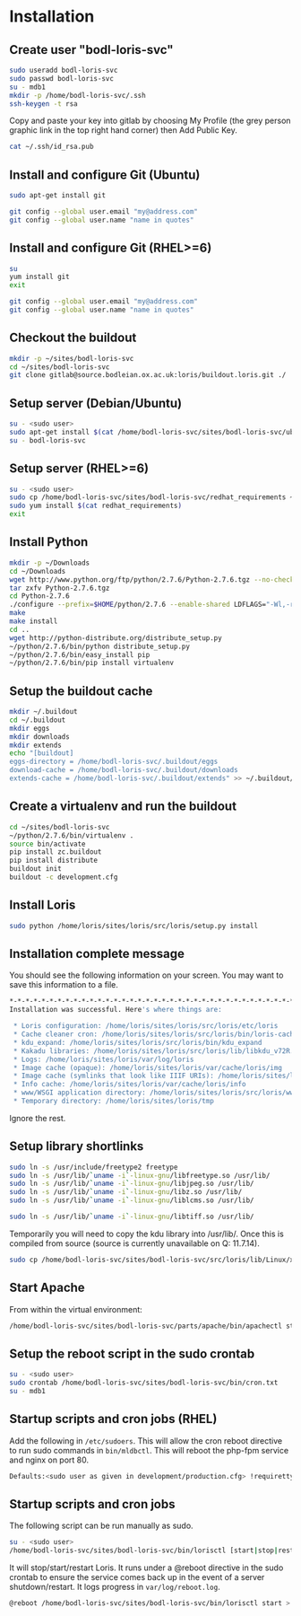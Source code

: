 Installation
============

Create user "bodl-loris-svc"
------------------

```bash
sudo useradd bodl-loris-svc
sudo passwd bodl-loris-svc
su - mdb1
mkdir -p /home/bodl-loris-svc/.ssh
ssh-keygen -t rsa
```

Copy and paste your key into gitlab by choosing My Profile (the grey person graphic link in the top right hand corner) then Add Public Key.

```bash
cat ~/.ssh/id_rsa.pub
```

Install and configure Git (Ubuntu)
----------------------------------
```bash
sudo apt-get install git
```
```bash
git config --global user.email "my@address.com"
git config --global user.name "name in quotes"
```
Install and configure Git (RHEL>=6)
-----------------------------------
```bash
su
yum install git
exit
```
```bash
git config --global user.email "my@address.com"
git config --global user.name "name in quotes"
```

Checkout the buildout
---------------------
```bash
mkdir -p ~/sites/bodl-loris-svc
cd ~/sites/bodl-loris-svc
git clone gitlab@source.bodleian.ox.ac.uk:loris/buildout.loris.git ./
```
Setup server (Debian/Ubuntu)
----------------------------

```bash
su - <sudo user>
sudo apt-get install $(cat /home/bodl-loris-svc/sites/bodl-loris-svc/ubuntu_requirements)
su - bodl-loris-svc
```
Setup server (RHEL>=6)
----------------------------

```bash
su - <sudo user>
sudo cp /home/bodl-loris-svc/sites/bodl-loris-svc/redhat_requirements ~
sudo yum install $(cat redhat_requirements)
exit
```

Install Python
--------------
```bash
mkdir -p ~/Downloads
cd ~/Downloads
wget http://www.python.org/ftp/python/2.7.6/Python-2.7.6.tgz --no-check-certificate
tar zxfv Python-2.7.6.tgz
cd Python-2.7.6
./configure --prefix=$HOME/python/2.7.6 --enable-shared LDFLAGS="-Wl,-rpath=/home/bodl-loris-svc/python/2.7.6/lib"
make
make install
cd ..
wget http://python-distribute.org/distribute_setup.py
~/python/2.7.6/bin/python distribute_setup.py
~/python/2.7.6/bin/easy_install pip
~/python/2.7.6/bin/pip install virtualenv
```
Setup the buildout cache
------------------------
```bash
mkdir ~/.buildout
cd ~/.buildout
mkdir eggs
mkdir downloads
mkdir extends
echo "[buildout]
eggs-directory = /home/bodl-loris-svc/.buildout/eggs
download-cache = /home/bodl-loris-svc/.buildout/downloads
extends-cache = /home/bodl-loris-svc/.buildout/extends" >> ~/.buildout/default.cfg
```
Create a virtualenv and run the buildout
----------------------------------------
```bash
cd ~/sites/bodl-loris-svc
~/python/2.7.6/bin/virtualenv .
source bin/activate
pip install zc.buildout
pip install distribute
buildout init
buildout -c development.cfg
```

Install Loris
-------------

```bash
sudo python /home/loris/sites/loris/src/loris/setup.py install
```

Installation complete message
-----------------------------

You should see the following information on your screen. You may want to save this information to a file.

```bash
*-*-*-*-*-*-*-*-*-*-*-*-*-*-*-*-*-*-*-*-*-*-*-*-*-*-*-*-*-*-*-*-*-*-*-*-*-*-*-*-
Installation was successful. Here's where things are:

 * Loris configuration: /home/loris/sites/loris/src/loris/etc/loris
 * Cache cleaner cron: /home/loris/sites/loris/src/loris/bin/loris-cache_clean.sh
 * kdu_expand: /home/loris/sites/loris/src/loris/bin/kdu_expand
 * Kakadu libraries: /home/loris/sites/loris/src/loris/lib/libkdu_v72R.so
 * Logs: /home/loris/sites/loris/var/log/loris
 * Image cache (opaque): /home/loris/sites/loris/var/cache/loris/img
 * Image cache (symlinks that look like IIIF URIs): /home/loris/sites/loris/var/cache/loris/links
 * Info cache: /home/loris/sites/loris/var/cache/loris/info
 * www/WSGI application directory: /home/loris/sites/loris/src/loris/www
 * Temporary directory: /home/loris/sites/loris/tmp

```

Ignore the rest.

Setup library shortlinks
------------------------

```bash
sudo ln -s /usr/include/freetype2 freetype
sudo ln -s /usr/lib/`uname -i`-linux-gnu/libfreetype.so /usr/lib/
sudo ln -s /usr/lib/`uname -i`-linux-gnu/libjpeg.so /usr/lib/
sudo ln -s /usr/lib/`uname -i`-linux-gnu/libz.so /usr/lib/
sudo ln -s /usr/lib/`uname -i`-linux-gnu/liblcms.so /usr/lib/

sudo ln -s /usr/lib/`uname -i`-linux-gnu/libtiff.so /usr/lib/
```

Temporarily you will need to copy the kdu library into /usr/lib/. Once this is compiled from source (source is currently unavailable on Q: 11.7.14).

```bash
sudo cp /home/bodl-loris-svc/sites/bodl-loris-svc/src/loris/lib/Linux/x86_64/libkdu_v72R.so /usr/lib/
```

Start Apache
------------

From within the virtual environment:

```bash
/home/bodl-loris-svc/sites/bodl-loris-svc/parts/apache/bin/apachectl start
```

Setup the reboot script in the sudo crontab
-------------------------------------------

```bash
su - <sudo user>
sudo crontab /home/bodl-loris-svc/sites/bodl-loris-svc/bin/cron.txt
su - mdb1
```


Startup scripts and cron jobs (RHEL)
------------------------------------

Add the following in ```/etc/sudoers```. This will allow the cron reboot directive to run sudo commands in ```bin/mldbctl```. This will reboot the php-fpm service and nginx on port 80.

```bash
Defaults:<sudo user as given in development/production.cfg> !requiretty
```

Startup scripts and cron jobs
-----------------------------

The following script can be run manually as sudo. 

```bash
su - <sudo user>
/home/bodl-loris-svc/sites/bodl-loris-svc/bin/lorisctl [start|stop|restart]
```

It will stop/start/restart Loris. It runs under a @reboot directive in the sudo crontab to ensure the service comes back up in the event of a server shutdown/restart. It logs progress in ```var/log/reboot.log```.

```bash
@reboot /home/bodl-loris-svc/sites/bodl-loris-svc/bin/lorisctl start > /home/bodl-loris-svc/sites/bodl-loris-svc/var/log/reboot.log 2>&1
```